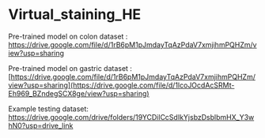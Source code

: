 # Virtual_staining_HE

Pre-trained model on colon dataset : https://drive.google.com/file/d/1rB6pM1pJmdayTqAzPdaV7xmjihmPQHZm/view?usp=sharing

Pre-trained model on gastric dataset : [https://drive.google.com/file/d/1rB6pM1pJmdayTqAzPdaV7xmjihmPQHZm/view?usp=sharing](https://drive.google.com/file/d/1lcoJOcdAcSRMt-Eh969_BZndegSCX8ge/view?usp=sharing)


Example testing dataset: https://drive.google.com/drive/folders/19YCDilCcSdIkYjsbzDsblbmHX_Y3whN0?usp=drive_link


